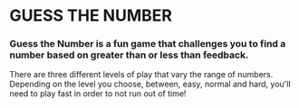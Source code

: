 # GUESS THE NUMBER
### Guess the Number is a fun game that challenges you to find a number based on greater than or less than feedback.

There are three different levels of play that vary the range of numbers.
Depending on the level you choose, between, easy, normal and hard, you'll need to play fast in order to not run out of time!
